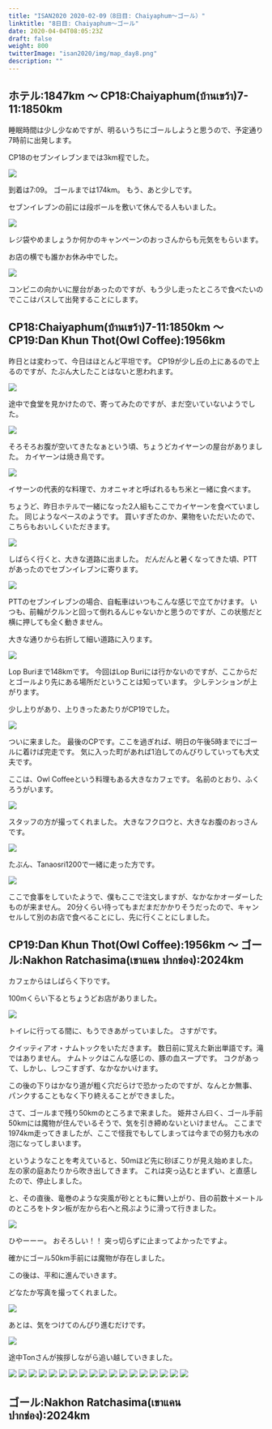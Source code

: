 ```yaml
---
title: "ISAN2020 2020-02-09（8日目: Chaiyaphum～ゴール）"
linktitle: "8日目: Chaiyaphum～ゴール"
date: 2020-04-04T08:05:23Z
draft: false
weight: 800
twitterImage: "isan2020/img/map_day8.png"
description: ""
---
```

## ホテル:1847km ～ CP18:Chaiyaphum(บ้านเขว้า)7-11:1850km

睡眠時間は少し少なめですが、明るいうちにゴールしようと思うので、予定通り7時前に出発します。

CP18のセブンイレブンまでは3km程でした。

![](../img/img_9084.jpg)

到着は7:09。
ゴールまでは174km。
もう、あと少しです。

セブンイレブンの前には段ボールを敷いて休んでる人もいました。

![](../img/img_9079.jpg)

レジ袋やめましょうか何かのキャンペーンのおっさんからも元気をもらいます。

お店の横でも誰かお休み中でした。

![](../img/img_9078.jpg)

コンビニの向かいに屋台があったのですが、もう少し走ったところで食べたいのでここはパスして出発することにします。

## CP18:Chaiyaphum(บ้านเขว้า)7-11:1850km ～ CP19:Dan Khun Thot(Owl Coffee):1956km

昨日とは変わって、今日はほとんど平坦です。
CP19が少し丘の上にあるので上るのですが、たぶん大したことはないと思われます。

![](../img/img_9080.jpg)

途中で食堂を見かけたので、寄ってみたのですが、まだ空いていないようでした。

![](../img/img_9082.jpg)

そろそろお腹が空いてきたなぁという頃、ちょうどカイヤーンの屋台がありました。
カイヤーンは焼き鳥です。

![](../img/img_9083.jpg)

イサーンの代表的な料理で、カオニャオと呼ばれるもち米と一緒に食べます。

ちょうど、昨日ホテルで一緒になった2人組もここでカイヤーンを食べていました。
同じようなペースのようです。
買いすぎたのか、果物をいただいたので、こちらもおいしくいただきます。

![](../img/img_9085.jpg)

しばらく行くと、大きな道路に出ました。
だんだんと暑くなってきた頃、PTTがあったのでセブンイレブンに寄ります。

![](../img/img_9086.jpg)

PTTのセブンイレブンの場合、自転車はいつもこんな感じで立てかけます。
いつも、前輪がクルンと回って倒れるんじゃないかと思うのですが、この状態だと横に押しても全く動きません。

大きな通りから右折して細い道路に入ります。

![](../img/img_9087.jpg)

Lop Buriまで148kmです。
今回はLop Buriには行かないのですが、ここからだとゴールより先にある場所だということは知っています。
少しテンションが上がります。

少し上りがあり、上りきったあたりがCP19でした。

![](../img/img_9093.jpg)

ついに来ました。
最後のCPです。ここを過ぎれば、明日の午後5時までにゴールに着けば完走です。
気に入った町があれば1泊してのんびりしていっても大丈夫です。

ここは、Owl Coffeeという料理もある大きなカフェです。
名前のとおり、ふくろうがいます。

![](../img/img_9090.jpg)

スタッフの方が撮ってくれました。
大きなフクロウと、大きなお腹のおっさんです。

![](../img/img_9092.jpg)

たぶん、Tanaosri1200で一緒に走った方です。

![](../img/img_9094.jpg)

ここで食事をしていたようで、僕もここで注文しますが、なかなかオーダーしたものが来ません。
20分くらい待ってもまだまだかかりそうだったので、キャンセルして別のお店で食べることにし、先に行くことにしました。

## CP19:Dan Khun Thot(Owl Coffee):1956km ～ ゴール:Nakhon Ratchasima(เขาแคน ปากช่อง):2024km

カフェからはしばらく下りです。

100mくらい下るとちょうどお店がありました。

![](../img/img_9095.jpg)

トイレに行ってる間に、もうできあがっていました。
さすがです。

クイッティアオ・ナムトックをいただきます。
数日前に覚えた新出単語です。滝ではありません。
ナムトックはこんな感じの、豚の血スープです。
コクがあって、しかし、しつこすぎず、なかなかいけます。

この後の下りはかなり道が粗く穴だらけで恐かったのですが、なんとか無事、パンクすることもなく下り終えることができました。

さて、ゴールまで残り50kmのところまで来ました。
姫井さん曰く、ゴール手前50kmには魔物が住んでいるそうで、気を引き締めないといけません。
ここまで1974km走ってきましたが、ここで怪我でもしてしまっては今までの努力も水の泡になってしまいます。

というようなことを考えていると、50mほど先に砂ぼこりが見え始めました。
左の家の庭あたりから吹き出してきます。
これは突っ込むとまずい、と直感したので、停止しました。

と、その直後、竜巻のような突風が砂とともに舞い上がり、目の前数十メートルのところをトタン板が左から右へと飛ぶように滑って行きました。

![](../img/img_9096.jpg)

ひやーーー。
おそろしい！！
突っ切らずに止まってよかったですよ。

確かにゴール50km手前には魔物が存在しました。

この後は、平和に進んでいきます。

どなたか写真を撮ってくれました。

![](../img/84815700_27196617847865645973714567168_o.jpg)

あとは、気をつけてのんびり進むだけです。

![](../img/img_9097.jpg)

途中Tonさんが挨拶しながら追い越していきました。


![](../img/img_9101.jpg)
![](../img/img_9190.jpg)
![](../img/img_9111.jpg)
![](../img/img_9112.jpg)
![](../img/img_9113.jpg)
![](../img/img_9115.jpg)
![](../img/img_9119.jpg)
![](../img/img_9123.jpg)
![](../img/img_9125.jpg)
![](../img/img_9126.jpg)
![](../img/img_9140.jpg)
![](../img/img_9144.jpg)
![](../img/img_9145.jpg)
![](../img/img_9146.jpg)
![](../img/img_9147.jpg)
![](../img/img_9149.jpg)
![](../img/img_9152.jpg)
![](../img/img_9153.jpg)






## ゴール:Nakhon Ratchasima(เขาแคน ปากช่อง):2024km
